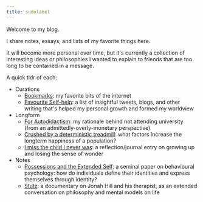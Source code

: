 ```yaml
---
title: sudolabel
---
```


Welcome to my blog.

I share notes, essays, and lists of my favorite things here.

It will become more personal over time, but it's currently a collection of interesting ideas or philosophies I wanted to explain to friends that are too long to be contained in a message.

A quick tldr of each:
- Curations
    - [Bookmarks](/Curations/Bookmarks): my favorite bits of the internet
    - [Favourite Self-help](/Curations/Favourite-Self-help): a list of insightful tweets, blogs, and other writing that's helped my personal growth and formed my worldview
- Longform
    - [For Autodidactism](/Longform/For-Autodidactism-(or,-why-I-dropped-out)): my rationale behind not attending university (from an admittedly-overly-monetary perspective)
    - [Crushed by a deterministic treadmill](/Longform/Crushed-by-a-deterministic-treadmill): what factors increase the longterm happiness of a population?
    - [I miss the child I never was](/Longform/I-miss-the-child-I-never-was): a reflection/journal entry on growing up and losing the sense of wonder
- Notes
    - [Possessions and the Extended Self](/Notes/Possessions-and-the-Extended-Self): a seminal paper on behavioural psychology: how do individuals define their identities and express themselves through identity?
    - [Stutz](/Notes/Stutz): a documentary on Jonah Hill and his therapist, as an extended conversation on philosophy and mental models on life